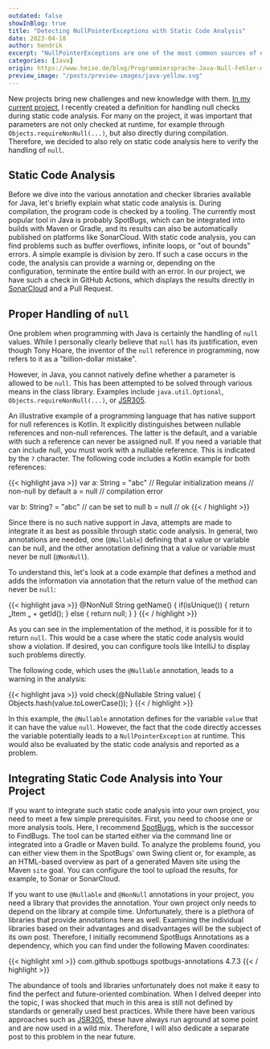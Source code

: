 ```yaml
---
outdated: false
showInBlog: true
title: "Detecting NullPointerExceptions with Static Code Analysis"
date: 2023-04-18
author: hendrik
excerpt: "NullPointerExceptions are one of the most common sources of errors in Java. However, these errors can be significantly minimized through static code analysis. This post gives an overview of annotations can be used to handle 'null' in Java in a better way."
categories: [Java]
origin: https://www.heise.de/blog/Programmiersprache-Java-Null-Fehler-mit-statischer-Analyse-aufspueren-7351944.html
preview_image: "/posts/preview-images/java-yellow.svg"
---
```


New projects bring new challenges and new knowledge with them.
[In my current project](https://github.com/hashgraph/hedera-services), I recently created a definition for handling null checks during static code analysis.
For many on the project, it was important that parameters are not only checked at runtime, for example through `Objects.requireNonNull(...)`, but also directly during compilation.
Therefore, we decided to also rely on static code analysis here to verify the handling of `null`.

## Static Code Analysis

Before we dive into the various annotation and checker libraries available for Java, let's briefly explain what static code analysis is.
During compilation, the program code is checked by a tooling.
The currently most popular tool in Java is probably SpotBugs, which can be integrated into builds with Maven or Gradle, and its results can also be automatically published on platforms like SonarCloud.
With static code analysis, you can find problems such as buffer overflows, infinite loops, or "out of bounds" errors.
A simple example is division by zero.
If such a case occurs in the code, the analysis can provide a warning or, depending on the configuration, terminate the entire build with an error.
In our project, we have such a check in GitHub Actions, which displays the results directly in [SonarCloud](https://sonarcloud.io/project/overview?id=com.hedera.hashgraph%3Ahedera-services) and a Pull Request.

## Proper Handling of `null`

One problem when programming with Java is certainly the handling of `null` values.
While I personally clearly believe that `null` has its justification, even though Tony Hoare, the inventor of the `null` reference in programming, now refers to it as a "billion-dollar mistake".

However, in Java, you cannot natively define whether a parameter is allowed to be `null`.
This has been attempted to be solved through various means in the class library.
Examples include `java.util.Optional`, `Objects.requireNonNull(...)`, or [JSR305](https://jcp.org/en/jsr/detail?id=305).

An illustrative example of a programming language that has native support for null references is Kotlin.
It explicitly distinguishes between nullable references and non-null references.
The latter is the default, and a variable with such a reference can never be assigned null.
If you need a variable that can include null, you must work with a nullable reference.
This is indicated by the `?` character.
The following code includes a Kotlin example for both references:

{{< highlight java >}}
var a: String = "abc" // Regular initialization means
                      // non-null by default
a = null // compilation error

var b: String? = "abc" // can be set to null
b = null // ok
{{< / highlight >}}

Since there is no such native support in Java, attempts are made to integrate it as best as possible through static code analysis.
In general, two annotations are needed, one (`@Nullable`) defining that a value or variable can be null, and the other annotation defining that a value or variable must never be null (`@NonNull`).

To understand this, let's look at a code example that defines a method and adds the information via annotation that the return value of the method can never be `null`:

{{< highlight java >}}
@NonNull String getName() {
    if(isUnique()) {
        return „Item „ + getId();
    } else {
        return null;
    }
}
{{< / highlight >}}

As you can see in the implementation of the method, it is possible for it to return `null`.
This would be a case where the static code analysis would show a violation.
If desired, you can configure tools like IntelliJ to display such problems directly.

The following code, which uses the `@Nullable` annotation, leads to a warning in the analysis:

{{< highlight java >}}
void check(@Nullable String value) {
    Objects.hash(value.toLowerCase());
}
{{< / highlight >}}

In this example, the `@Nullable` annotation defines for the variable `value` that it can have the value `null`.
However, the fact that the code directly accesses the variable potentially leads to a `NullPointerException` at runtime.
This would also be evaluated by the static code analysis and reported as a problem.

## Integrating Static Code Analysis into Your Project

If you want to integrate such static code analysis into your own project, you need to meet a few simple prerequisites.
First, you need to choose one or more analysis tools.
Here, I recommend [SpotBugs](https://spotbugs.github.io/), which is the successor to FindBugs.
The tool can be started either via the command line or integrated into a Gradle or Maven build.
To analyze the problems found, you can either view them in the SpotBugs' own Swing client or, for example, as an HTML-based overview as part of a generated Maven site using the Maven `site` goal.
You can configure the tool to upload the results, for example, to Sonar or SonarCloud.

If you want to use `@Nullable` and `@NonNull` annotations in your project, you need a library that provides the annotation.
Your own project only needs to depend on the library at compile time.
Unfortunately, there is a plethora of libraries that provide annotations here as well.
Examining the individual libraries based on their advantages and disadvantages will be the subject of its own post.
Therefore, I initially recommend SpotBugs Annotations as a dependency, which you can find under the following Maven coordinates:

{{< highlight xml >}}
<dependency>
    <groupId>com.github.spotbugs</groupId>
    <artifactId>spotbugs-annotations</artifactId>
    <version>4.7.3</version>
</dependency>
{{< / highlight >}}

The abundance of tools and libraries unfortunately does not make it easy to find the perfect and future-oriented combination.
When I delved deeper into the topic, I was shocked that much in this area is still not defined by standards or generally used best practices.
While there have been various approaches such as [JSR305](https://jcp.org/en/jsr/detail?id=305), these have always run aground at some point and are now used in a wild mix.
Therefore, I will also dedicate a separate post to this problem in the near future.